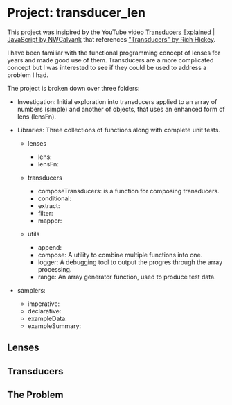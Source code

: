 # Project: transducer_len

This project was insipired by the YouTube video [Transducers Explained | JavaScript by NWCalvank](https://youtu.be/SJjOp0X_MVA?si=GrsoymtAIMtBgsg8) that references ["Transducers" by Rich Hickey](https://youtu.be/6mTbuzafcII?si=HvsGJLSZNwlFDGOF).

I have been familiar with the functional programming concept of lenses for years and made good use of them. Transducers are a more complicated concept but I was interested to see if they could be used to address a problem I had.

The project is broken down over three folders:

- Investigation: Initial exploration into transducers applied to an array of numbers (simple) and another of objects, that uses an enhanced form of lens (lensFn).

- Libraries: Three collections of functions along with complete unit tests.

  - lenses

    - lens:
    - lensFn:

  - transducers

    - composeTransducers: is a function for composing transducers.
    - conditional:
    - extract:
    - filter:
    - mapper:

  - utils
    - append:
    - compose: A utility to combine multiple functions into one.
    - logger: A debugging tool to output the progres through the array processing.
    - range: An array generator function, used to produce test data.

- samplers:
  - imperative:
  - declarative:
  - exampleData:
  - exampleSummary:

## Lenses

## Transducers

## The Problem
